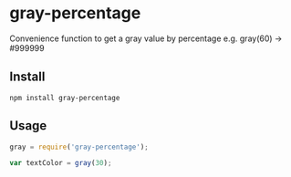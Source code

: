 # gray-percentage
Convenience function to get a gray value by percentage e.g. gray(60) -> #999999

## Install
`npm install gray-percentage`

## Usage

```javascript
gray = require('gray-percentage');

var textColor = gray(30);
```
